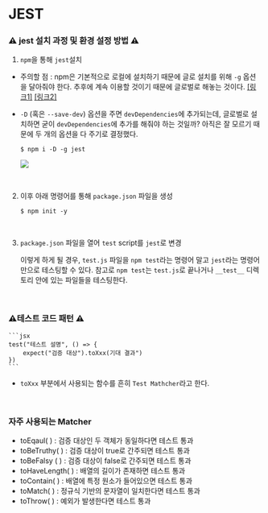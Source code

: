 # JEST

### ⚠️ jest 설치 과정 및 환경 설정 방법 ⚠️

1. `npm`을 통해 `jest`설치

- 주의할 점 : npm은 기본적으로 로컬에 설치하기 때문에 글로 설치를 위해 `-g` 옵션을 달아줘야 한다. 추후에 계속 이용할 것이기 때문에 글로벌로 해놓는 것이다. [[링크1]](https://www.zerocho.com/category/NodeJS/post/58285e4840a6d700184ebd87) [[링크2]](https://velopert.com/241)
- `-D` (혹은 `--save-dev`) 옵션을 주면 `devDependencies`에 추가되는데, 글로벌로 설치하면 굳이 `devDependencies`에 추가를 해줘야 하는 것일까? 아직은 잘 모르기 때문에 두 개의 옵션을 다 주기로 결정했다.

  ```
  $ npm i -D -g jest
  ```

  ![](./photos/jest설치.png)

<br>

2.  이후 아래 명령어를 통해 `package.json` 파일을 생성

    ```
    $ npm init -y
    ```

<br>

3. `package.json` 파일을 열어 `test` script를 `jest`로 변경

   이렇게 하게 될 경우, `test.js` 파일을 `npm test`라는 명령어 말고 `jest`라는 명령어만으로 테스팅할 수 있다. 참고로 `npm test`는 `test.js`로 끝나거나 `__test__` 디렉토리 안에 있는 파일들을 테스팅한다.

<br>

### ⚠️테스트 코드 패턴 ⚠️

    ```jsx
    test("테스트 설명", () => {
    	expect("검증 대상").toXxx(기대 결과")
    })
    ```

- `toXxx` 부분에서 사용되는 함수를 흔히 `Test Mathcher`라고 한다.

<br>

### 자주 사용되는 Matcher

- toEqaul( ) : 검증 대상인 두 객체가 동일하다면 테스트 통과
- toBeTruthy( ) : 검증 대상이 true로 간주되면 테스트 통과
- toBeFalsy ( ) : 검증 대상이 false로 간주되면 테스트 통과
- toHaveLength( ) : 배열의 길이가 존재하면 테스트 통과
- toContain( ) : 배열에 특정 원소가 들어있으면 테스트 통과
- toMatch( ) : 정규식 기반의 문자열이 일치한다면 테스트 통과
- toThrow( ) : 예외가 발생한다면 테스트 통과
